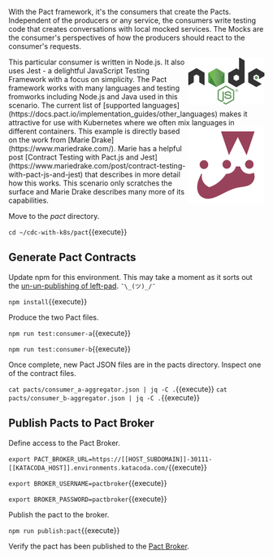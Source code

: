 With the Pact framework, it's the consumers that create the Pacts. Independent of the producers or any service, the consumers write testing code that creates conversations with local mocked services. The Mocks are the consumer's perspectives of how the producers should react to the consumer's requests.

<img align="right" src="./assets/nodejs.png" width="150">
This particular consumer is written in Node.js. It also uses Jest - a delightful JavaScript Testing Framework with a focus on simplicity. The Pact framework works with many languages and testing fromworks including Node.js and Java used in this scenario. The current list of [supported languages](https://docs.pact.io/implementation_guides/other_languages) makes it attractive for use with Kubernetes where we often mix languages in different containers.

<img align="right" src="./assets/jest.png" width="150">
This example is directly based on the work from [Marie Drake](https://www.mariedrake.com/). Marie has a helpful post [Contract Testing with Pact.js and Jest](https://www.mariedrake.com/post/contract-testing-with-pact-js-and-jest) that describes in more detail how this works. This scenario only scratches the surface and Marie Drake describes many more of its capabilities.

Move to the _pact_ directory.

`cd ~/cdc-with-k8s/pact`{{execute}}

## Generate Pact Contracts

Update npm for this environment. This may take a moment as it sorts out the [un-un-publishing of left-pad](https://www.theregister.com/2016/03/23/npm_left_pad_chaos/). `¯\_(ツ)_/¯`

`npm install`{{execute}}

Produce the two Pact files.

`npm run test:consumer-a`{{execute}}

`npm run test:consumer-b`{{execute}}

Once complete, new Pact JSON files are in the pacts directory. Inspect one of the contract files.

`cat pacts/consumer_a-aggregator.json | jq -C .`{{execute}}
`cat pacts/consumer_b-aggregator.json | jq -C .`{{execute}}

## Publish Pacts to Pact Broker

Define access to the Pact Broker.

`export PACT_BROKER_URL=https://[[HOST_SUBDOMAIN]]-30111-[[KATACODA_HOST]].environments.katacoda.com/`{{execute}}

`export BROKER_USERNAME=pactbroker`{{execute}}

`export BROKER_PASSWORD=pactbroker`{{execute}}

Publish the pact to the broker.

`npm run publish:pact`{{execute}}

Verify the pact has been published to the [Pact Broker](https://[[HOST_SUBDOMAIN]]-30111-[[KATACODA_HOST]].environments.katacoda.com/).
